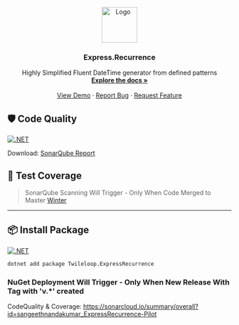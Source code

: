<!-- PROJECT LOGO -->
<br />
<div align="center">
  <a href="https://github.com/othneildrew/Best-README-Template">
    <img src="https://raw.githubusercontent.com/othneildrew/Best-README-Template/master/images/logo.png" alt="Logo" width="80" height="80">
  </a>

  <h3 align="center">Express.Recurrence</h3>

  <p align="center">
    Highly Simplified Fluent DateTime generator from defined patterns
    <br />
    <a href="https://github.com/othneildrew/Best-README-Template"><strong>Explore the docs »</strong></a>
    <br />
    <br />
    <a href="https://github.com/othneildrew/Best-README-Template">View Demo</a>
    ·
    <a href="https://github.com/othneildrew/Best-README-Template/issues">Report Bug</a>
    ·
    <a href="https://github.com/othneildrew/Best-README-Template/issues">Request Feature</a>
  </p>
</div>


## :shield: Code Quality
[![.NET](https://img.shields.io/github/actions/workflow/status/sangeethnandakumar/ExpressRecurrence-Pilot/sonar.yml?branch=master&label=SonarQube%20%28Code%20Quality%29&style=flat-square)](https://www.nuget.org/packages/Twileloop.ExpressRecurrence/)

Download: [SonarQube Report](https://sonarcloud.io/summary/overall?id=sangeethnandakumar_ExpressRecurrence-Pilot)

## :test_tube: Test Coverage

> SonarQube Scanning Will Trigger -  Only When Code Merged to Master
[Winter](https://the-winter-is-sparkling-and-frozen-and-snow-falls-down.io)

-----

## :package: Install Package
[![.NET](https://img.shields.io/nuget/dt/Twileloop.ExpressRecurrence?label=NuGet%20Downloads&style=flat-square)](https://www.nuget.org/packages/Twileloop.ExpressRecurrence/)

```bash
dotnet add package Twileloop.ExpressRecurrence
```




### NuGet Deployment Will Trigger - Only When New Release With Tag with 'v.*' created

CodeQuality & Coverage: https://sonarcloud.io/summary/overall?id=sangeethnandakumar_ExpressRecurrence-Pilot
